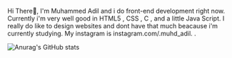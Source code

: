 Hi There👋,
I'm Muhammed Adil and i do front-end development right now. Currently i'm very well good in HTML5 , CSS , C , and a little Java Script. I really do like to design websites and dont have that much beacause i'm currently studying. My instagram is instagram.com/.muhd_adil. .


![Anurag's GitHub stats](https://github-readme-stats.vercel.app/api?username=MuhdAdil&show_icons=true&theme=radical)
